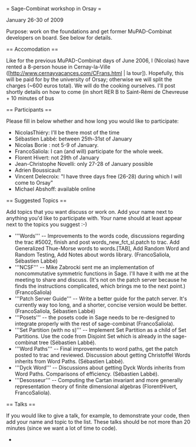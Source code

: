 = Sage-Combinat workshop in Orsay =

January 26-30 of 2009

Purpose: work on the foundations and get former MuPAD-Combinat developers on board. See below for details.

== Accomodation ==

Like for the previous MuPAD-Combinat days of June 2006, I (Nicolas) have rented a 8-person house  in Cernay-la-Ville
([http://www.cernayvacances.com/CFrans.html | la tour]). Hopefully, this will be paid for by the university of Orsay; otherwise we will split the charges (~600 euros total). We will do the cooking ourselves. I'll post shortly details on how to come (in short RER B to Saint-Rémi de Chevreuse + 10 minutes of bus

== Participants ==

Please fill in below whether and how long you would like to participate:

 * NicolasThiéry: I'll be there most of the time
 * Sébastien Labbé: between 25th-31st of January
 * Nicolas Borie : not 5-9 of January.
 * FrancoSaliola: I can (and will) participate for the whole week.
 * Florent Hivert: not 29th of January
 * Jean-Christophe Novelli: only 27-28 of January possible
 * Adrien Boussicault
 * Vincent Delecroix: "I have three days free (26-28) during which I will come to Orsay"
 * Michael Abshoff: available online

== Suggested Topics ==

Add topics that you want discuss or work on. Add your name next to anything you'd like to participate with. Your name should at least appear next to the topics you suggest :-)

 * '''Words''' -- Improvements to the words code, discussions regarding the trac #5002, finish and post words_new_fct_sl.patch to trac. Add Generalized Thue-Morse words to words.[TAB], Add Random Word and Random Testing, Add Notes about words library. (FrancoSaliola, Sébastien Labbé)
 * '''NCSF''' -- Mike Zabrocki sent me an implementation of noncommutative symmetric functions in Sage. I'll have it with me at the meeting to share and discuss. (It's not on the patch server because he finds the instructions complicated, which brings me to the next point.) (FrancoSaliola)
 * '''Patch Server Guide''' -- Write a better guide for the patch server. It's currently way too long, and a shorter, concise version would be better. (FrancoSaliola, Sébastien Labbé)
 * '''Posets''' -- the posets code in Sage needs to be re-designed to integrate properly with the rest of sage-combinat (FrancoSaliola).
 * '''Set Partition (with no s)''' -- Implement Set Partition as a child of Set Partitions. Use the code from Disjoint Set which is already in the sage-combinat tree (Sébastien Labbé).
 * '''Word Paths''' -- Final improvements to word paths, get the patch posted to trac and reviewed. Discussion about getting Christoffel Words inherits from Word Paths. (Sébastien Labbé).
 * '''Dyck Word''' -- Discussions about getting Dyck Words inherits from Word Paths. Comparisons of efficiency. (Sébastien Labbé).
 * '''Desosseur''' -- Computing the Cartan invariant and more generally representation theory of finite dimensional algebras (FlorentHivert, FrancoSaliola). 

== Talks ==

If you would like to give a talk, for example, to demonstrate your code, then add your name and topic to the list. These talks should be not more than 20 minutes (since we want a lot of time to code).

 * 
